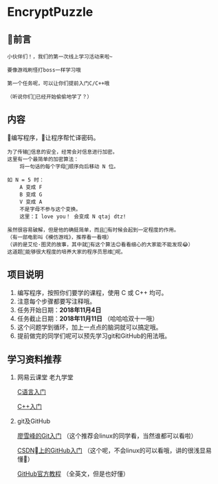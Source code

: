 # EncryptPuzzle

## 前言

    小伙伴们！，我们的第一次线上学习活动来啦~

    要像游戏刷怪打boss一样学习哦

    第一个任务呢，可以让你们提前入门C/C++哦

    （听说你们已经开始偷偷地学了？）



## 内容


编写程序，让程序帮忙译密码。
    
    为了传输信息的安全，经常会对信息进行加密。
    这里有一个最简单的加密算法：
        将一句话的每个字母顺序向后移动 N 位。
    
    如 N = 5 时：
        A 变成 F
        B 变成 G
        V 变成 A
        不是字母不参与这个变换。
        这里：I love you！ 会变成 N qtaj dtz!

    虽然很容易破解，但是他的确挺简单，而且有时候会起到一定程度的作用。
    （有一部电影叫《模仿游戏》，推荐看一看哦）
    （讲的是艾伦·图灵的故事，其中就有这个算法😊看看细心的大家能不能发现😂）
    这道题能够很大程度的培养大家的程序员思维呢。

## 项目说明

1. 编写程序，按照你们要学的课程，使用 C 或 C++ 均可。
2. 注意每个步骤都要写注释哦。
3. 任务开始日期：**2018年11月4日**
4. 任务截止日期：**2018年11月11日** （哈哈哈双十一哦）
5. 这个问题学到循环，加上一点点的脑洞就可以搞定哦。
6. 提前做完的同学们呢可以预先学习git和GitHub的用法哦。


## 学习资料推荐

1. 网易云课堂  老九学堂

    [C语言入门](https://study.163.com/course/courseMain.htm?courseId=1003425004)
    
    [C++入门](https://study.163.com/course/courseMain.htm?courseId=1003701011)

2. git及GitHub 
    
    [廖雪峰的Git入门](https://www.liaoxuefeng.com/wiki/0013739516305929606dd18361248578c67b8067c8c017b000)
    （这个推荐会linux的同学看，当然谁都可以看啦）

    [CSDN上的GitHub入门](https://blog.csdn.net/qq_35246620/article/details/66973794)
    （这个呢，不会linux的可以看哦，讲的很浅显易懂）

    [GitHub官方教程](https://guides.github.com/activities/hello-world/)
    （全英文，但是也好懂）
